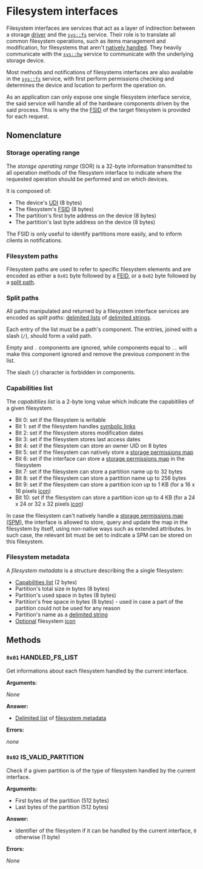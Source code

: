 # Filesystem interfaces

Filesystem interfaces are services that act as a layer of indirection between a storage [driver](../system/hw.md#drivers) and the [`sys::fs`](../system/fs.md) service. Their role is to translate all common filesystem operations, such as items management and modification, for filesystems that aren't [natively handled](../system/fs.md#list-of-natively-handled-filesystems). They heavily communicate with the [`sys::hw`](../system/hw.md) service to communicate with the underlying storage device.

Most methods and notifications of filesystems interfaces are also available in the [`sys::fs`](../system/fs.md) service, with first perform permissions checking and determines the device and location to perform the operation on.

As an application can only expose one single filesystem interface service, the said service will handle all of the hardware components driven by the said process. This is why the the [FSID](../../filesystem.md#filesystem-unique-identifier) of the target filesystem is provided for each request.

## Nomenclature

### Storage operating range

The _storage operating range_ (SOR) is a 32-byte information transmitted to all operation methods of the filesystem interface to indicate where the requested operation should be performed and on which devices.

It is composed of:

- The device's [UDI](../system/hw.md#unique-device-identifier) (8 bytes)
- The filesystem's [FSID](../../filesystem.md#filesystem-unique-identifier) (8 bytes)
- The partition's first byte address on the device (8 bytes)
- The partition's last byte address on the device (8 bytes)

The FSID is only useful to identify partitions more easily, and to inform clients in notifications.

### Filesystem paths

Filesystem paths are used to refer to specific filesystem elements and are encoded as either a `0x01` byte followed by a [FEID](../../filesystem.md#element-unique-identifier), or a `0x02` byte followed by a [split path](#split-paths).

### Split paths

All paths manipulated and returned by a filesystem interface services are encoded as _split paths_: [delimited lists](../../kernel/data-structures.md#delimited-lists) of [delimited strings](../../kernel/data-structures.md#delimited-strings).

Each entry of the list must be a path's component. The entries, joined with a slash (`/`), should form a valid path.

Empty and `.` components are ignored, while components equal to `..` will make this component ignored and remove the previous component in the list.

The slash (`/`) character is forbidden in components.

### Capabilities list

The _capabitilies list_ is a 2-byte long value which indicate the capabitilies of a given filesystem.

- Bit  0: set if the filesystem is writable
- Bit  1: set if the filesystem handles [symbolic links](../../filesystem.md#symbolic-links)
- Bit  2: set if the filesystem stores modification dates
- Bit  3: set if the filesystem stores last access dates
- Bit  4: set if the filesystem can store an owner UID on 8 bytes
- Bit  5: set if the filesystem can natively store a [storage permissions map](../../storage-permissions-map.md)
- Bit  6: set if the interface can store a [storage permissions map](../../storage-permissions-map.md) in the filesystem
- Bit  7: set if the filesystem can store a partition name up to 32 bytes
- Bit  8: set if the filesystem can store a partition name up to 256 bytes
- Bit  9: set if the filesystem can store a partition icon up to 1 KB (for a 16 x 16 pixels [icon](../../kernel/data-structures.md#bitmap-images))
- Bit 10: set if the filesystem can store a partition icon up to 4 KB (for a 24 x 24 or 32 x 32 pixels [icon](../../kernel/data-structures.md#bitmap-images))

In case the filesystem can't natively handle a [storage permissions map (SPM)](../../storage-permissions-map.md), the interface is allowed to store, query and update the map in the filesystem by itself, using non-native ways such as extended attributes. In such case, the relevant bit must be set to indicate a SPM can be stored on this filesystem.

### Filesystem metadata

A _filesystem metadata_ is a structure describing the a single filesystem:

- [Capabilities list](#capabilities-list) (2 bytes)
- Partition's total size in bytes (8 bytes)
- Partition's used space in bytes (8 bytes)
- Partition's free space in bytes (8 bytes) - used in case a part of the partition could not be used for any reason
- Partition's name as a [delimited string](../../kernel/data-structures.md#delimited-strings)
- [Optional](../../kernel/data-structures.md#options) filesystem [icon](../../kernel/data-structures.md#bitmap-images)

## Methods

### `0x01` HANDLED_FS_LIST

Get informations about each filesystem handled by the current interface.

**Arguments:**

_None_

**Answer:**

- [Delimited list](../../kernel/data-structures.md#delimited-lists) of [filesystem metadata](#filesystem-metadata)

**Errors:**

_none_

### `0x02` IS_VALID_PARTITION

Check if a given partition is of the type of filesystem handled by the current interface.

**Arguments:**

- First bytes of the partition (512 bytes)
- Last bytes of the partition (512 bytes)

**Answer:**

- Identifier of the filesystem if it can be handled by the current interface, `0` otherwise (1 byte)

**Errors:**

_None_